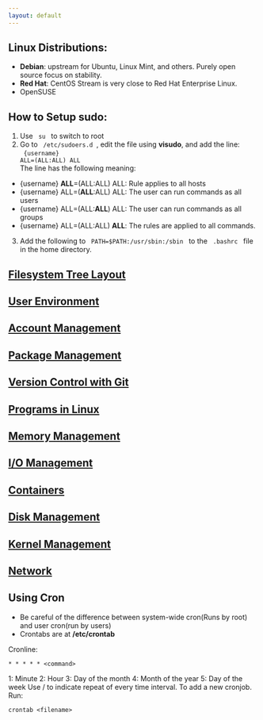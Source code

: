 ```yaml
---
layout: default
---
```


## Linux Distributions:
- **Debian**: upstream for Ubuntu, Linux Mint, and others. Purely open source focus on stability. 
- **Red Hat**: CentOS Stream is very close to Red Hat Enterprise Linux. 
- OpenSUSE

## How to Setup sudo:
1. Use <code> su </code> to switch to root
2. Go to <code> /etc/sudoers.d </code>, edit the file using **visudo**, and add the line: <br>
<code> {username} ALL=(ALL:ALL) ALL </code><br>
The line has the following meaning: 
- {username} **ALL**=(ALL:ALL) ALL: Rule applies to all hosts
- {username} ALL=(**ALL**:ALL) ALL: The user can run commands as all users 
- {username} ALL=(ALL:**ALL**) ALL: The user can run commands as all groups 
- {username} ALL=(ALL:ALL) **ALL**: The rules are applied to all commands.  

3. Add the following to <code> PATH=$PATH:/usr/sbin:/sbin </code> to the <code> .bashrc </code> file in the home directory. 

## [Filesystem Tree Layout](https://khoabuiv.github.io/linux/filesystem_tree_layout.html)

## [User Environment](https://khoabuiv.github.io/linux/user_environment.html)

## [Account Management](https://khoabuiv.github.io/linux/linux_account_management.html)

## [Package Management](https://khoabuiv.github.io/linux/package_management.html)

## [Version Control with Git](https://khoabuiv.github.io/linux/git.html)

## [Programs in Linux](https://khoabuiv.github.io/linux/programs_in_linux.html)

## [Memory Management](https://khoabuiv.github.io/linux/memory_management.html)

## [I/O Management](https://khoabuiv.github.io/linux/io_management.html)

## [Containers](https://khoabuiv.github.io/linux/containers.html)

## [Disk Management](https://khoabuiv.github.io/linux//disk_management.html)

## [Kernel Management](https://khoabuiv.github.io/linux/kernel_management.html)

## [Network](https://khoabuiv.github.io/linux/network.html)

## Using Cron
- Be careful of the difference between system-wide cron(Runs by root) and user cron(run by users)
- Crontabs are at **/etc/crontab**

Cronline: 
```
* * * * * <command>
```
1: Minute
2: Hour
3: Day of the month
4: Month of the year
5: Day of the week
Use / to indicate repeat of every time interval.
To add a new cronjob. Run:
```
crontab <filename>
```
